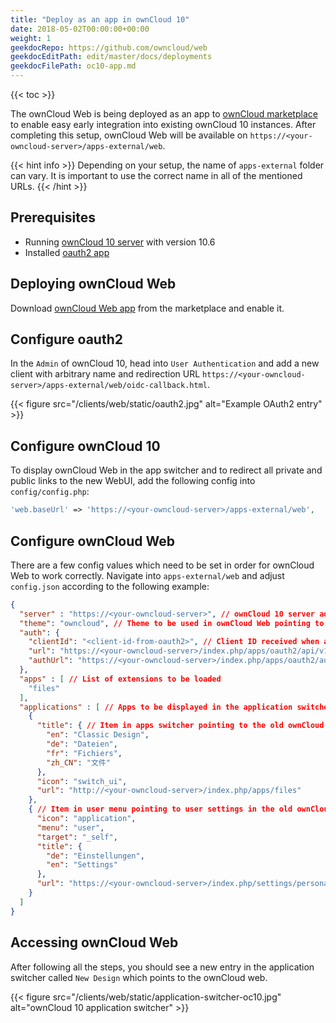 ```yaml
---
title: "Deploy as an app in ownCloud 10"
date: 2018-05-02T00:00:00+00:00
weight: 1
geekdocRepo: https://github.com/owncloud/web
geekdocEditPath: edit/master/docs/deployments
geekdocFilePath: oc10-app.md
---
```


{{< toc >}}

The ownCloud Web is being deployed as an app to [ownCloud marketplace](https://market.owncloud.com) to enable easy early integration into existing ownCloud 10 instances.
After completing this setup, ownCloud Web will be available on `https://<your-owncloud-server>/apps-external/web`.

{{< hint info >}}
Depending on your setup, the name of `apps-external` folder can vary. It is important to use the correct name in all of the mentioned URLs.
{{< /hint >}}

## Prerequisites
- Running [ownCloud 10 server](https://owncloud.com/download-server/) with version 10.6
- Installed [oauth2 app](https://marketplace.owncloud.com/apps/oauth2)

## Deploying ownCloud Web
Download [ownCloud Web app](https://marketplace.owncloud.com/apps/web) from the marketplace and enable it.

## Configure oauth2
In the `Admin` of ownCloud 10, head into `User Authentication` and add a new client with arbitrary name and redirection URL `https://<your-owncloud-server>/apps-external/web/oidc-callback.html`.

{{< figure src="/clients/web/static/oauth2.jpg" alt="Example OAuth2 entry" >}}

## Configure ownCloud 10
To display ownCloud Web in the app switcher and to redirect all private and public links to the new WebUI, add the following config into `config/config.php`:

```php
'web.baseUrl' => 'https://<your-owncloud-server>/apps-external/web',
```
## Configure ownCloud Web
There are a few config values which need to be set in order for ownCloud Web to work correctly. Navigate into `apps-external/web` and adjust `config.json` according to the following example:

```json
{
  "server" : "https://<your-owncloud-server>", // ownCloud 10 server address
  "theme": "owncloud", // Theme to be used in ownCloud Web pointing to a json file inside of `themes` folder
  "auth": {
    "clientId": "<client-id-from-oauth2>", // Client ID received when adding ownCloud Web in the `User Authentication` section in `Admin`
    "url": "https://<your-owncloud-server>/index.php/apps/oauth2/api/v1/token",
    "authUrl": "https://<your-owncloud-server>/index.php/apps/oauth2/authorize"
  },
  "apps" : [ // List of extensions to be loaded
    "files"
  ],
  "applications" : [ // Apps to be displayed in the application switcher or in the user menu
    {
      "title": { // Item in apps switcher pointing to the old ownCloud UI
        "en": "Classic Design",
        "de": "Dateien",
        "fr": "Fichiers",
        "zh_CN": "文件"
      },
      "icon": "switch_ui",
      "url": "http://<your-owncloud-server>/index.php/apps/files"
    },
    { // Item in user menu pointing to user settings in the old ownCloud UI
      "icon": "application",
      "menu": "user",
      "target": "_self",
      "title": {
        "de": "Einstellungen",
        "en": "Settings"
      },
      "url": "https://<your-owncloud-server>/index.php/settings/personal"
    }
  ]
}
```

## Accessing ownCloud Web
After following all the steps, you should see a new entry in the application switcher called `New Design` which points to the ownCloud web.

{{< figure src="/clients/web/static/application-switcher-oc10.jpg" alt="ownCloud 10 application switcher" >}}
